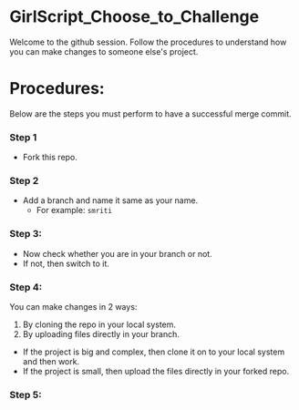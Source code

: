 # GirlScript_Choose_to_Challenge

Welcome to the github session. Follow the procedures to understand how you can make changes to someone else's project.

# Procedures:

Below are the steps you must perform to have a successful merge commit.

### Step 1
- Fork this repo.

### Step 2
- Add a branch and name it same as your name.
  - For example: `smriti`

### Step 3:
- Now check whether you are in your branch or not.
- If not, then switch to it.

### Step 4:
You can make changes in 2 ways: 
1. By cloning  the repo in your local system.
2. By uploading files directly in your branch.

- If the project is big and complex, then clone it on to your local system and then work.
- If the project is small, then upload the files directly in your forked repo.

### Step 5:




